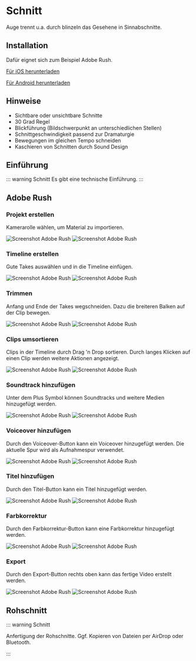 # Schnitt 
Auge trennt u.a. durch blinzeln das Gesehene in Sinnabschnitte.

## Installation
Dafür eignet sich zum Beispiel Adobe Rush.

[Für iOS herunterladen](https://apps.apple.com/de/app/adobe-premiere-rush-für-video/id1188753863)

[Für Android herunterladen](https://play.google.com/store/apps/details?id=com.adobe.premiererush.videoeditor&hl=de&gl=US)

## Hinweise

- Sichtbare oder unsichtbare Schnitte
- 30 Grad Regel
- Blickführung (Bildschwerpunkt an unterschiedlichen Stellen)
- Schnittgeschwindigkeit  passend zur Dramaturgie
- Bewegungen im gleichen Tempo schneiden
- Kaschieren von Schnitten durch Sound Design


## Einführung

::: warning Schnitt
Es gibt eine technische Einführung.
:::

## Adobe Rush

<span id="schnitt">

### Projekt erstellen
Kamerarolle wählen, um Material zu importieren.

![Screenshot Adobe Rush](/images/schnitt/c1.jpg)
![Screenshot Adobe Rush](/images/schnitt/c2.jpg)


### Timeline erstellen
Gute Takes auswählen und in die Timeline einfügen.

![Screenshot Adobe Rush](/images/schnitt/c3.jpg)
![Screenshot Adobe Rush](/images/schnitt/c5.jpg)


### Trimmen
Anfang und Ende der Takes wegschneiden. Dazu die breiteren Balken auf der Clip bewegen.

![Screenshot Adobe Rush](/images/schnitt/c6.jpg)
![Screenshot Adobe Rush](/images/schnitt/c7.jpg)


### Clips umsortieren
Clips in der Timeline durch Drag 'n Drop sortieren. Durch langes Klicken auf einen Clip werden weitere Aktionen angezeigt.

![Screenshot Adobe Rush](/images/schnitt/c9.jpg)
![Screenshot Adobe Rush](/images/schnitt/c10.jpg)


### Soundtrack hinzufügen
Unter dem Plus Symbol können Soundtracks und weitere Medien hinzugefügt werden.

![Screenshot Adobe Rush](/images/schnitt/c13.jpg)
![Screenshot Adobe Rush](/images/schnitt/c14.jpg)


### Voiceover hinzufügen
Durch den Voiceover-Button kann ein Voiceover hinzugefügt werden. Die aktuelle Spur wird als Aufnahmespur verwendet.

![Screenshot Adobe Rush](/images/schnitt/c16.jpg)
![Screenshot Adobe Rush](/images/schnitt/c19.jpg)

### Titel hinzufügen
Durch den Titel-Button kann ein Titel hinzugefügt werden.

![Screenshot Adobe Rush](/images/schnitt/c20.jpg)
![Screenshot Adobe Rush](/images/schnitt/c21.jpg)

### Farbkorrektur
Durch den Farbkorrektur-Button kann eine Farbkorrektur hinzugefügt werden.

![Screenshot Adobe Rush](/images/schnitt/c22.jpg)
![Screenshot Adobe Rush](/images/schnitt/c23.jpg)

### Export
Durch den Export-Button rechts oben kann das fertige Video erstellt werden.

![Screenshot Adobe Rush](/images/schnitt/c24.jpg)
![Screenshot Adobe Rush](/images/schnitt/c25.jpg)

</span>

## Rohschnitt

::: warning Schnitt

Anfertigung der Rohschnitte. Ggf. Kopieren von Dateien per AirDrop oder Bluetooth.

:::

